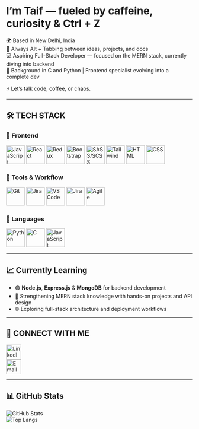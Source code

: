 # I’m Taif — fueled by caffeine, curiosity & Ctrl + Z

🌍  Based in New Delhi, India  
🧠  Always Alt + Tabbing between ideas, projects, and docs  
💻  Aspiring Full-Stack Developer — focused on the MERN stack, currently diving into backend  
🧱  Background in C and Python | Frontend specialist evolving into a complete dev  

⚡ Let’s talk code, coffee, or chaos.

---

## 🛠️ TECH STACK

### 🎨 Frontend
[<img src="https://img.icons8.com/color/48/000000/javascript--v1.png" alt="JavaScript" width="50"/>](https://www.javascript.com/)
[<img src="https://img.icons8.com/officel/80/react.png" alt="React" width="50"/>](https://react.dev/)
[<img src="https://raw.githubusercontent.com/reduxjs/redux/master/logo/logo.png" alt="Redux" width="50"/>](https://redux.js.org/)
[<img src="https://getbootstrap.com/docs/5.3/assets/brand/bootstrap-logo-shadow.png" alt="Bootstrap" width="50"/>](https://getbootstrap.com/)
[<img src="https://sass-lang.com/assets/img/logos/logo.svg" alt="SASS/SCSS" width="50"/>](https://sass-lang.com/)
[<img src="https://upload.wikimedia.org/wikipedia/commons/d/d5/Tailwind_CSS_Logo.svg" alt="Tailwind" width="50"/>](https://tailwindcss.com/)
[<img src="https://img.icons8.com/color/48/html-5--v1.png" alt="HTML" width="50"/>](https://developer.mozilla.org/en-US/docs/Web/HTML)
[<img src="https://img.icons8.com/color/48/css3.png" alt="CSS" width="50"/>](https://developer.mozilla.org/en-US/docs/Web/CSS)

### 🔧 Tools & Workflow
[<img src="https://img.icons8.com/color/48/git.png" alt="Git" width="50"/>](https://git-scm.com/)
[<img src="https://cdn.worldvectorlogo.com/logos/jira.svg" alt="Jira" width="50"/>](https://www.atlassian.com/software/jira)
[<img src="https://img.icons8.com/color/48/visual-studio-code-2019.png" alt="VS Code" width="50"/>](https://code.visualstudio.com/)
[<img src="https://cdn.worldvectorlogo.com/logos/jira.svg" alt="Jira" width="50"/>](https://www.atlassian.com/software/jira)
[<img src="https://upload.wikimedia.org/wikipedia/commons/6/66/Agile_manifesto_logo.svg" alt="Agile" width="50"/>](https://www.atlassian.com/agile)

### 🧠 Languages
[<img src="https://img.icons8.com/color/48/python--v1.png" alt="Python" width="50"/>](https://www.python.org/)
[<img src="https://img.icons8.com/color/48/c-programming.png" alt="C" width="50"/>](https://en.wikipedia.org/wiki/C_(programming_language))
[<img src="https://img.icons8.com/color/48/000000/javascript--v1.png" alt="JavaScript" width="50"/>](https://www.javascript.com/)

---

## 📈 Currently Learning

- 🟢 **Node.js**, **Express.js** & **MongoDB** for backend development  
- 🧠 Strengthening MERN stack knowledge with hands-on projects and API design  
- 🌐 Exploring full-stack architecture and deployment workflows  

---

## 🔗 CONNECT WITH ME

[<img src="https://cdn-icons-png.flaticon.com/512/174/174857.png" alt="LinkedIn" width="40"/>](https://www.linkedin.com/in/taif-khan-14b404295/)  
[<img src="https://cdn-icons-png.flaticon.com/512/732/732200.png" alt="Email" width="40"/>](mailto:mohd.taif.khan1@gmail.com)

---

## 📊 GitHub Stats

![GitHub Stats](https://github-readme-stats.vercel.app/api?username=tk-droid&show_icons=true&count_private=true&theme=tokyonight)  
![Top Langs](https://github-readme-stats.vercel.app/api/top-langs/?username=tk-droid&count_private=true&langs_count=5&layout=compact&theme=tokyonight)
